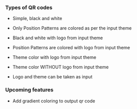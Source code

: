 


### Types of QR codes

- Simple, black and white
- Only Position Patterns are colored as per the input theme
- Black and white with logo from input theme
- Position Patterns are colored with logo from input theme
- Theme color with logo from input theme
- Theme color WITHOUT logo from input theme

- Logo and theme can be taken as input


### Upcoming features
- Add gradient coloring to output qr code

